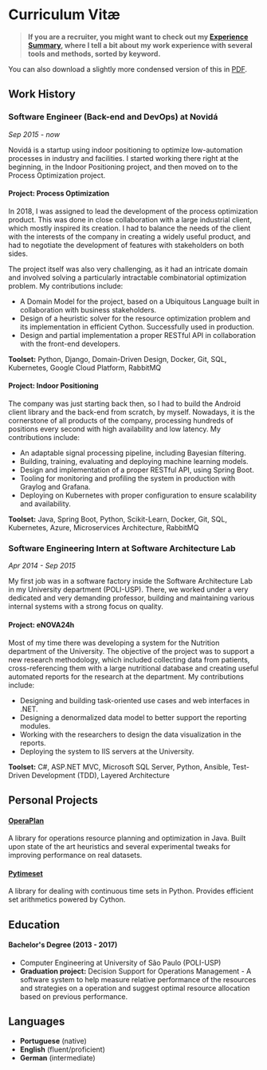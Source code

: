 # Curriculum Vitæ

> **If you are a recruiter, you might want to check out my [Experience Summary](/summary),
> where I tell a bit about my work experience with several tools and methods, sorted by keyword.**

You can also download a slightly more condensed version of this in [PDF](/pdf/cv.pdf).

## <i class="fa fa-briefcase"></i> Work History

### Software Engineer (Back-end and DevOps) at Novidá 

*Sep 2015 - now*

Novidá is a startup using indoor positioning to optimize low-automation processes
in industry and facilities. I started working there right at the beginning, in
the Indoor Positioning project, and then moved on to the Process Optimization project.

#### Project: Process Optimization

In 2018, I was assigned to lead the development of the process optimization product.
This was done in close collaboration with a large industrial client, which
mostly inspired its creation. I had to balance the needs of the client with the
interests of the company in creating a widely useful product, and had to
negotiate the development of features with stakeholders on both sides.

The project itself was also very challenging, as it had an intricate domain and
involved solving a particularly intractable combinatorial optimization problem.
My contributions include:

- A Domain Model for the project, based on a Ubiquitous Language built in
  collaboration with business stakeholders.
- Design of a heuristic solver for the resource optimization problem and its
  implementation in efficient Cython. Successfully used in production.
- Design and partial implementation a proper RESTful API in collaboration with
  the front-end developers.

**Toolset:** Python, Django, Domain-Driven Design, Docker, Git, SQL,
Kubernetes, Google Cloud Platform, RabbitMQ

#### Project: Indoor Positioning

The company was just starting back then, so I had to build the Android client library
and the back-end from scratch, by myself. Nowadays, it is the cornerstone of all
products of the company, processing hundreds of positions every second with high
availability and low latency. My contributions include:

- An adaptable signal processing pipeline, including Bayesian filtering.
- Building, training, evaluating and deploying machine learning models.
- Design and implementation of a proper RESTful API, using Spring Boot.
- Tooling for monitoring and profiling the system in production with Graylog and Grafana.
- Deploying on Kubernetes with proper configuration to ensure scalability and availability.

**Toolset:** Java, Spring Boot, Python, Scikit-Learn, Docker, Git, SQL,
Kubernetes, Azure, Microservices Architecture, RabbitMQ


### Software Engineering Intern at Software Architecture Lab 

*Apr 2014 - Sep 2015*

My first job was in a software factory inside the Software Architecture Lab in
my University department (POLI-USP). There, we worked under a very dedicated and
very demanding professor, building and maintaining various internal systems with
a strong focus on quality.

#### Project: eNOVA24h

Most of my time there was developing a system for the Nutrition department of
the University. The objective of the project was to support a new research
methodology, which included collecting data from patients, cross-referencing
them with a large nutritional database and creating useful automated reports for
the research at the department. My contributions include:

- Designing and building task-oriented use cases and web interfaces in .NET.
- Designing a denormalized data model to better support the reporting modules.
- Working with the researchers to design the data visualization in the reports.
- Deploying the system to IIS servers at the University.

**Toolset:** C#, ASP.NET MVC, Microsoft SQL Server, Python, Ansible,
Test-Driven Development (TDD), Layered Architecture


## <i class="fa fa-plus-square"></i> Personal Projects

#### <a href="https://github.com/GFlorio/operaplan" target="_blank" rel="noreferrer"><i class="fab fa-github"></i> OperaPlan</a>

A library for operations resource planning and optimization in Java. Built upon
state of the art heuristics and several experimental tweaks for improving
performance on real datasets.

#### <a href="https://github.com/GFlorio/pytimeset" target="_blank" rel="noreferrer"><i class="fab fa-github"></i> Pytimeset</a>

A library for dealing with continuous time sets in Python. Provides efficient
set arithmetics powered by Cython.

## <i class="fa fa-graduation-cap"></i> Education

#### Bachelor's Degree (2013 - 2017)

- Computer Engineering at University of São Paulo (POLI-USP)
- **Graduation project:** Decision Support for Operations Management - A software
system to help measure relative performance of the resources and strategies on
a operation and suggest optimal resource allocation based on previous
performance.

## <i class="fa fa-globe"></i> Languages

- **Portuguese** (native)
- **English** (fluent/proficient)
- **German** (intermediate)
